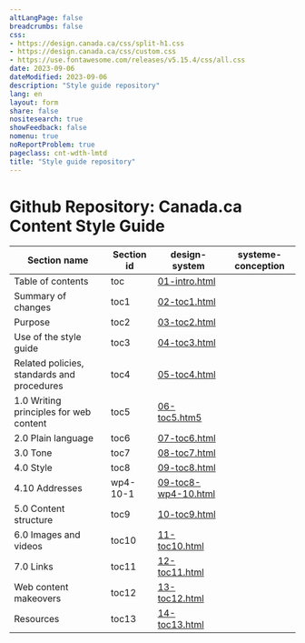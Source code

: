 ```yaml
---
altLangPage: false
breadcrumbs: false
css:
- https://design.canada.ca/css/split-h1.css
- https://design.canada.ca/css/custom.css
- https://use.fontawesome.com/releases/v5.15.4/css/all.css
date: 2023-09-06
dateModified: 2023-09-06
description: "Style guide repository"
lang: en
layout: form
share: false
nositesearch: true
showFeedback: false
nomenu: true
noReportProblem: true
pageclass: cnt-wdth-lmtd
title: "Style guide repository"
---
```

<h1 property="name" id="wb-cont" dir="ltr"><span class="stacked"><span>Github Repository</span>: <span>Canada.ca Content Style Guide</span></span></h1>
<table class="wb-tables table">
  <thead>
    <tr>
      <th>Section name</th>
      <th>Section id</th>
      <th>design-system</th>
      <th>systeme-conception</th>
    </tr>
  </thead>
  <tbody>
    <tr>
      <td>Table of contents</td>
      <td>toc</td>
      <td><a href="https://github.com/canada-ca/design-system/blob/CCCSG-158-recode-style-guide/_includes/style-guide/01-intro.html">01-intro.html</a></td>
    </tr>
    <tr>
      <td>Summary of changes</td>
      <td>toc1</td>
      <td><a href="https://github.com/canada-ca/design-system/blob/CCCSG-158-recode-style-guide/_includes/style-guide/02-toc1.html">02-toc1.html</a></td>
    </tr>
    <tr>
      <td>Purpose</td>
      <td>toc2</td>
      <td><a href="https://github.com/canada-ca/design-system/blob/CCCSG-158-recode-style-guide/_includes/style-guide/03-toc2.html">03-toc2.html</a></td>
    </tr>
    <tr>
      <td>Use of the style guide</td>
      <td>toc3</td>
      <td><a href="https://github.com/canada-ca/design-system/blob/CCCSG-158-recode-style-guide/_includes/style-guide/04-toc3.html">04-toc3.html</a></td>
    </tr>
    <tr>
      <td>Related policies, standards and procedures</td>
      <td>toc4</td>
      <td><a href="https://github.com/canada-ca/design-system/blob/CCCSG-158-recode-style-guide/_includes/style-guide/06-toc5.html">05-toc4.html</a></td>
    </tr>
    <tr>
      <td>1.0 Writing principles for web content</td>
      <td>toc5</td>
      <td><a href="https://github.com/canada-ca/design-system/blob/CCCSG-158-recode-style-guide/_includes/style-guide/06-toc5.html">06-toc5.htm5</a></td>
    </tr>
    <tr>
      <td>2.0 Plain language</td>
      <td>toc6</td>
      <td><a href="https://github.com/canada-ca/design-system/blob/CCCSG-158-recode-style-guide/_includes/style-guide/07-toc6.html">07-toc6.html</a></td>
    </tr>
    <tr>
      <td>3.0 Tone</td>
      <td>toc7</td>
      <td><a href="https://github.com/canada-ca/design-system/blob/CCCSG-158-recode-style-guide/_includes/style-guide/08-toc7.html">08-toc7.html</a></td>
    </tr>
    <tr>
      <td>4.0 Style</td>
      <td>toc8</td>
      <td><a href="https://github.com/canada-ca/design-system/blob/CCCSG-158-recode-style-guide/_includes/style-guide/09-toc8.html">09-toc8.html</a></td>
    </tr>
    <tr>
      <td>4.10 Addresses</td>
      <td>wp4-10-1</td>
      <td><a href="https://github.com/canada-ca/design-system/blob/CCCSG-158-recode-style-guide/_includes/style-guide/09-toc8-wp4-10.html">09-toc8-wp4-10.html</a></td>
    </tr>
    <tr>
      <td>5.0 Content structure</td>
      <td>toc9</td>
      <td><a href="https://github.com/canada-ca/design-system/blob/CCCSG-158-recode-style-guide/_includes/style-guide/10-toc9.html">10-toc9.html</a></td>
    </tr>
    <tr>
      <td>6.0 Images and videos</td>
      <td>toc10</td>
      <td><a href="https://github.com/canada-ca/design-system/blob/CCCSG-158-recode-style-guide/_includes/style-guide/11-toc10.html">11-toc10.html</a></td>
    </tr>
    <tr>
      <td>7.0 Links</td>
      <td>toc11</td>
      <td><a href="https://github.com/canada-ca/design-system/blob/CCCSG-158-recode-style-guide/_includes/style-guide/12-toc11.html">12-toc11.html</a></td>
    </tr>
    <tr>
      <td>Web content makeovers</td>
      <td>toc12</td>
      <td><a href="https://github.com/canada-ca/design-system/blob/CCCSG-158-recode-style-guide/_includes/style-guide/13-toc12.html">13-toc12.html</a></td>
    </tr>
    <tr>
      <td>Resources</td>
      <td>toc13</td>
      <td><a href="https://github.com/canada-ca/design-system/blob/CCCSG-158-recode-style-guide/_includes/style-guide/14-toc13.html">14-toc13.html</a></td>
    </tr>
  </tbody>
</table>

